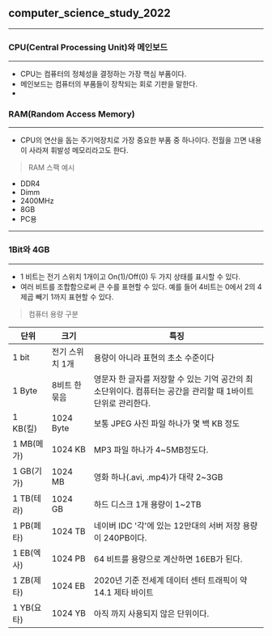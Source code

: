 

## computer_science_study_2022

---

### CPU(Central Processing Unit)와 메인보드
---
- CPU는 컴퓨터의 정체성을 결정하는 가장 핵심 부품이다.
- 메인보드는 컴퓨터의 부품들이 장착되는 회로 기판을 말한다.
- 

### RAM(Random Access Memory)
---
- CPU의 연산을 돕는 주기억장치로 가장 중요한 부품 중 하나이다. 전월을 끄면 내용이 사라져 휘발성 메모리라고도 한다.

>  RAM 스팩 예시
- DDR4
- Dimm
- 2400MHz
- 8GB
- PC용

---
### 1Bit와 4GB
---

- 1 비트는 전기 스위치 1개이고 On(1)/Off(0) 두 가지 상태를 표시할 수 있다.
- 여러 비트를 조합함으로써 큰 수를 표현할 수 있다. 예를 들어 4비트는 0에서 2의 4제곱 빼기 1까지 표현할 수 있다. 
 
 > 컴퓨터 용량 구분
 
|단위|크기|특징|
|----|----|----|
|1 bit |전기 스위치 1개|용량이 아니라 표현의 초소 수준이다|
|1 Byte |8비트 한 묶음|영문자 한 글자를 저장할 수 있는 기억 공간의 최소단위이다. 컴퓨터는 공간을 관리할 때 1바이트 단위로 관리한다. |
|1 KB(킬) |1024 Byte|보통 JPEG 사진 파일 하나가 몇 백 KB 정도|
|1 MB(메가) |1024 KB|MP3 파일 하나가 4~5MB정도다.|
|1 GB(기가) |1024 MB|영화 하나(.avi, .mp4)가 대략 2~3GB|
|1 TB(테라) |1024 GB|하드 디스크 1개 용량이 1~2TB|
|1 PB(페타) |1024 TB|네이버 IDC '각'에 있는 12만대의 서버 저장 용량이  240PB이다. |
|1 EB(엑사) |1024 PB|64 비트를 용량으로 계산하면 16EB가 된다.|
|1 ZB(제타) |1024 EB|2020년 기준 전세계 데이터 센터 트래픽이 약 14.1 제타 바이트|
|1 YB(요타) |1024 YB|아직 까지 사용되지 않은 단위이다.|
